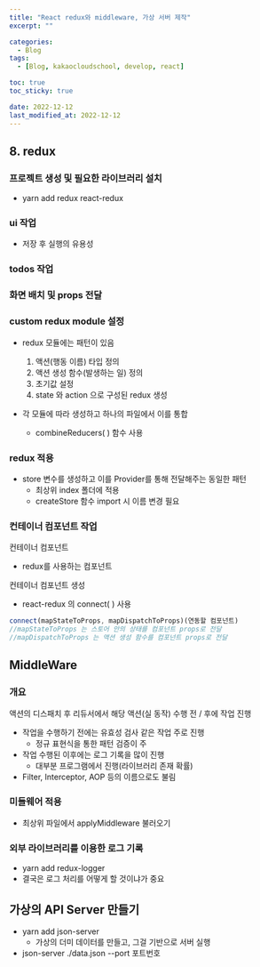 ```yaml
---
title: "React redux와 middleware, 가상 서버 제작"
excerpt: ""

categories:
  - Blog
tags:
  - [Blog, kakaocloudschool, develop, react]

toc: true
toc_sticky: true

date: 2022-12-12
last_modified_at: 2022-12-12
---
```


## 8. redux

### 프로젝트 생성 및 필요한 라이브러리 설치

- yarn add redux react-redux

### ui 작업

- 저장 후 실행의 유용성

### todos 작업

### 화면 배치 및 props 전달

### custom redux module 설정

- redux 모듈에는 패턴이 있음

  1. 액션(행동 이름) 타입 정의
  2. 액션 생성 함수(발생하는 일) 정의
  3. 초기값 설정
  4. state 와 action 으로 구성된 redux 생성

- 각 모듈에 따라 생성하고 하나의 파일에서 이를 통합
  - combineReducers( ) 함수 사용

### redux 적용

- store 변수를 생성하고 이를 Provider를 통해 전달해주는 동일한 패턴
  - 최상위 index 폴더에 적용
  - createStore 함수 import 시 이름 변경 필요

### 컨테이너 컴포넌트 작업

컨테이너 컴포넌트

- redux를 사용하는 컴포넌트

컨테이너 컴포넌트 생성

- react-redux 의 connect( ) 사용

```javascript
connect(mapStateToProps, mapDispatchToProps)(연동할 컴포넌트)
//mapStateToProps 는 스토어 안의 상태를 컴포넌트 props로 전달
//mapDispatchToProps 는 액션 생성 함수를 컴포넌트 props로 전달
```

## MiddleWare

### 개요

액션의 디스패치 후 리듀서에서 해당 액션(실 동작) 수행 전 / 후에 작업 진행

- 작업을 수행하기 전에는 유효성 검사 같은 작업 주로 진행
  - 정규 표현식을 통한 패턴 검증이 주
- 작업 수행된 이후에는 로그 기록을 많이 진행
  - 대부분 프로그램에서 진행(라이브러리 존재 확률)
- Filter, Interceptor, AOP 등의 이름으로도 불림

### 미들웨어 적용

- 최상위 파일에서 applyMiddleware 불러오기

### 외부 라이브러리를 이용한 로그 기록

- yarn add redux-logger
- 결국은 로그 처리를 어떻게 할 것이냐가 중요

## 가상의 API Server 만들기

- yarn add json-server
  - 가상의 더미 데이터를 만들고, 그걸 기반으로 서버 실행
- json-server ./data.json --port 포트번호
